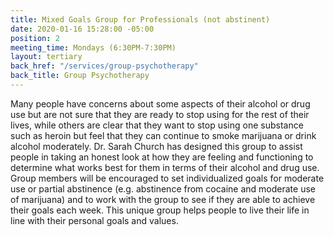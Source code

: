 ```yaml
---
title: Mixed Goals Group for Professionals (not abstinent)
date: 2020-01-16 15:28:00 -05:00
position: 2
meeting_time: Mondays (6:30PM-7:30PM)
layout: tertiary
back_href: "/services/group-psychotherapy"
back_title: Group Psychotherapy
---
```


Many people have concerns about some aspects of their alcohol or drug use but are not sure that they are ready to stop using for the rest of their lives, while others are clear that they want to stop using one substance such as heroin but feel that they can continue to smoke marijuana or drink alcohol moderately. Dr. Sarah Church has designed this group to assist people in taking an honest look at how they are feeling and functioning to determine what works best for them in terms of their alcohol and drug use. Group members will be encouraged to set individualized goals for moderate use or partial abstinence (e.g. abstinence from cocaine and moderate use of marijuana) and to work with the group to see if they are able to achieve their goals each week. This unique group helps people to live their life in line with their personal goals and values.
